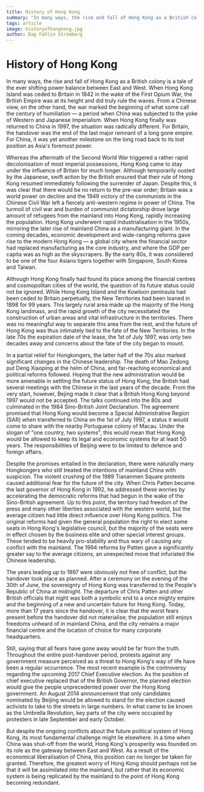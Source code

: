 ```yaml
---
title: History of Hong Kong
summary: "In many ways, the rise and fall of Hong Kong as a British colony is a tale of the ever shifting power balance between East and West. When Hong Kong Island was ceded to Britain in 1842 in the wake of the First Opium War, the British Empire was at its height and did truly rule the waves. From a Chinese view, on the other hand, the war marked the beginning of what some call the century of humiliation — a period when China was subjected to the yoke of Western and Japanese imperialism."
tags: article
image: historyofhongkong.jpg
author: Dag Fahlin Strömberg
---
```


# History of Hong Kong

In many ways, the rise and fall of Hong Kong as a British colony is a tale of the ever shifting power balance between East and West. When Hong Kong Island was ceded to Britain in 1842 in the wake of the First Opium War, the British Empire was at its height and did truly rule the waves. From a Chinese view, on the other hand, the war marked the beginning of what some call the century of humiliation — a period when China was subjected to the yoke of Western and Japanese imperialism. When Hong Kong finally was returned to China in 1997, the situation was radically different. For Britain, the handover was the end of the last major remnant of a long gone empire. For China, it was yet another milestone on the long road back to its lost position as Asia's foremost power.

Whereas the aftermath of the Second World War triggered a rather rapid decolonisation of most imperial possessions, Hong Kong came to stay under the influence of Britain for much longer. Although temporarily ousted by the Japanese, swift action by the British ensured that their rule of Hong Kong resumed immediately following the surrender of Japan. Despite this, it was clear that there would be no return to the pre-war order; Britain was a world power on decline and the 1949 victory of the communists in the Chinese Civil War left a fiercely anti-western regime in power of China. The turmoil of civil war and burden of communist dictatorship drove large amount of refugees from the mainland into Hong Kong, rapidly increasing the population. Hong Kong underwent rapid industrialisation in the 1950s, mirroring the later rise of mainland China as a manufacturing giant. In the coming decades, economic development and wide-ranging reforms gave rise to the modern Hong Kong — a global city where the financial sector had replaced manufacturing as the core industry, and where the GDP per capita was as high as the skyscrapers. By the early 80s, it was considered to be one of the four Asians tigers together with Singapore, South Korea and Taiwan.

Although Hong Kong finally had found its place among the financial centres and cosmopolitan cities of the world, the question of its future status could not be ignored. While Hong Kong Island and the Kowloon peninsula had been ceded to Britain perpetually, the New Territories had been loaned in 1898 for 99 years. This largely rural area made up the majority of the Hong Kong landmass, and the rapid growth of the city necessitated the construction of urban areas and vital infrastructure in the territories. There was no meaningful way to separate this area from the rest, and the future of Hong Kong was thus intimately tied to the fate of the New Territories. In the late 70s the expiration date of the lease, the 1st of July 1997, was only two decades away and concerns about the fate of the city began to mount.

In a partial relief for Hongkongers, the latter half of the 70s also marked significant changes in the Chinese leadership. The death of Mao Zedong put Deng Xiaoping at the helm of China, and far-reaching economical and political reforms followed. Hoping that the new administration would be more amenable in settling the future status of Hong Kong, the British had several meetings with the Chinese in the last years of the decade. From the very start, however, Bejing made it clear that a British Hong Kong beyond 1997 would not be accepted. The talks continued into the 80s and culminated in the 1984 Sino-British Joint Declaration. The agreement promised that Hong Kong would become a Special Administrative Region (SAR) when transferred to China on the 1st of July 1997, a status it would come to share with the nearby Portuguese colony of Macau. Under the slogan of "one country, two systems", this would mean that Hong Kong would be allowed to keep its legal and economic systems for at least 50 years. The responsibilities of Beijing were to be limited to defence and foreign affairs.

Despite the promises entailed in the declaration, there were naturally many Hongkongers who still treated the intentions of mainland China with suspicion. The violent crushing of the 1989 Tiananmen Square protests caused additional fear for the future of the city. When Chris Patten became the last governor of Hong Kong in 1992, he addressed these worries by accelerating the democratic reforms that had begun in the wake of the Sino-British agreement. Up to this point, the territory had freedom of the press and many other liberties associated with the western world, but the average citizen had little direct influence over Hong Kong politics. The original reforms had given the general population the right to elect some seats in Hong Kong's legislative council, but the majority of the seats were in effect chosen by the business elite and other special interest groups. These tended to be heavily pro-stability and thus wary of causing any conflict with the mainland. The 1994 reforms by Patten gave a significantly greater say to the average citizens, an unexpected move that infuriated the Chinese leadership.

The years leading up to 1997 were obviously not free of conflict, but the handover took place as planned. After a ceremony on the evening of the 30th of June, the sovereignty of Hong Kong was transferred to the People's Republic of China at midnight. The departure of Chris Patten and other British officials that night was both a symbolic end to a once mighty empire and the beginning of a new and uncertain future for Hong Kong. Today, more than 17 years since the handover, it is clear that the worst fears present before the handover did not materialise; the population still enjoys freedoms unheard of in mainland China, and the city remains a major financial centre and the location of choice for many corporate headquarters.

Still, saying that all fears have gone away would be far from the truth. Throughout the entire post-handover period, protests against any government measure perceived as a threat to Hong Kong's way of life have been a regular occurrence. The most recent example is the controversy regarding the upcoming 2017 Chief Executive election. As the position of chief executive replaced that of the British Governor, the planned election would give the people unprecedented power over the Hong Kong government. An August 2014 announcement that only candidates nominated by Beijing would be allowed to stand for the election caused activists to take to the streets in large numbers. In what came to be known as the Umbrella Revolution, key parts of the city were occupied by protesters in late September and early October.

But despite the ongoing conflicts about the future political system of Hong Kong, its most fundamental challenge might lie elsewhere. In a time when China was shut-off from the world, Hong Kong's prosperity was founded on its role as the gateway between East and West. As a result of the economical liberalisation of China, this position can no longer be taken for granted. Therefore, the greatest worry of Hong Kong should perhaps not be that it will be assimilated into the mainland, but rather that its economic system is being replicated by the mainland to the point of Hong Kong becoming redundant.
